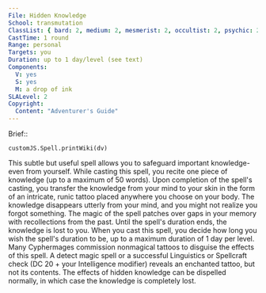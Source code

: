 ```yaml
---
File: Hidden Knowledge
School: transmutation
ClassList: { bard: 2, medium: 2, mesmerist: 2, occultist: 2, psychic: 2, sorcerer: 2, wizard: 2 }
CastTime: 1 round
Range: personal
Targets: you
Duration: up to 1 day/level (see text)
Components:
  V: yes
  S: yes
  M: a drop of ink
SLALevel: 2
Copyright:
  Content: "Adventurer's Guide"
---
```

Brief:: 

```dataviewjs
customJS.Spell.printWiki(dv)
```

This subtle but useful spell allows you to safeguard important knowledge-even from yourself. While casting this spell, you recite one piece of knowledge (up to a maximum of 50 words). Upon completion of the spell's casting, you transfer the knowledge from your mind to your skin in the form of an intricate, runic tattoo placed anywhere you choose on your body. The knowledge disappears utterly from your mind, and you might not realize you forgot something. The magic of the spell patches over gaps in your memory with recollections from the past. Until the spell's duration ends, the knowledge is lost to you. When you cast this spell, you decide how long you wish the spell's duration to be, up to a maximum duration of 1 day per level. Many Cyphermages commission nonmagical tattoos to disguise the effects of this spell. A detect magic spell or a successful Linguistics or Spellcraft check (DC 20 + your Intelligence modifier) reveals an enchanted tattoo, but not its contents. The effects of hidden knowledge can be dispelled normally, in which case the knowledge is completely lost.
